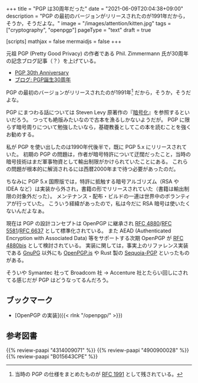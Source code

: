 +++
title = "PGP は30周年だった"
date =  "2021-06-09T20:04:38+09:00"
description = "PGP の最初のバージョンがリリースされたのが1991年だから，そうか，そうだよな。"
image = "/images/attention/kitten.jpg"
tags = ["cryptography", "openpgp"]
pageType = "text"
draft = true

[scripts]
  mathjax = false
  mermaidjs = false
+++

元祖 PGP (Pretty Good Privacy) の作者である Phil. Zimmermann 氏が30周年の記念ブログ記事（？）を上げている。

- [PGP 30th Anniversary](https://philzimmermann.com/EN/essays/PGP_30th/)
- [ブログ: PGP誕生30周年](https://okuranagaimo.blogspot.com/2021/06/pgp30.html)

PGP の最初のバージョンがリリースされたのが1991年[^rfc1991] だから，そうか，そうだよな。

[^rfc1991]: 当時の PGP の仕様をまとめたものが [RFC 1991] として残されている。

PGP にまつわる話については Steven Levy 原著作の『[暗号化](https://www.amazon.co.jp/dp/4314009071?tag=baldandersinf-22&linkCode=ogi&th=1&psc=1)』を参照するといいだろう。
つっても絶版みたいなので古本を漁るしかないようだが。
PGP に限らず暗号周りについて勉強したいなら，基礎教養としてこの本を読むことを強くお勧めする。

私が PGP を使い出したのは1990年代後半で，既に PGP 5.x にリリースされていた。
初期の PGP の問題は，作者が暗号特許について迂闊だったこと，当時の暗号技術はまだ軍事物資として輸出制限がかけられていたことにある。
これらの問題が根本的に解消されるには西暦2000年まで待つ必要があったのだ。

ちなみに PGP 5.x 国際版では，特許に抵触する暗号アルゴリズム（RSA や IDEA など）は実装から外され，書籍の形でリリースされていた（書籍は輸出制限の対象外だった）。
メンテナンス・配布・ビルドの一連は世界中のボランティアが行っていた。
こういう経緯があったので，私は今だに RSA 暗号は使いたくないんだよなぁ。

現在は PGP の設計コンセプトは OpenPGP に継承され [RFC 4880]/[RFC 5581]/[RFC 6637] として標準化されている。
また AEAD (Authenticated Encryption with Associated Data) 等をサポートする次期 OpenPGP が [RFC 4880bis] として検討されている。
実装に関しては，事実上のリファレンス実装である [GnuPG](https://gnupg.org/ "The GNU Privacy Guard") 以外にも [OpenPGP.js](http://openpgpjs.org/ "OpenPGP.js | OpenPGP JavaScript Implementation") や Rust 製の [Sequoia-PGP](https://sequoia-pgp.org/) といったものがある。

そういや Symantec 社って Broadcom 社 → Accenture 社とたらい回しにされてる感じだが PGP はどうなってるんだろう。

## ブックマーク

- [OpenPGP の実装]({{< rlnk "/openpgp/" >}})

[RFC 1847]: https://tools.ietf.org/html/rfc1847 "RFC 1847 - Security Multiparts for MIME: Multipart/Signed and Multipart/Encrypted"
[RFC 1991]: https://tools.ietf.org/html/rfc1991 "RFC 1991 - PGP Message Exchange Formats"
[RFC 2015]: https://tools.ietf.org/html/rfc2015 "RFC 2015 - MIME Security with Pretty Good Privacy (PGP)"
[RFC 2440]: https://tools.ietf.org/html/rfc2440 "RFC 2440 - OpenPGP Message Format"
[RFC 3156]: https://tools.ietf.org/html/rfc3156 "RFC 3156 - MIME Security with OpenPGP"
[RFC 4880]: https://tools.ietf.org/html/rfc4880 "RFC 4880 - OpenPGP Message Format"
[RFC 5581]: https://tools.ietf.org/html/rfc5581 "RFC 5581 - The Camellia Cipher in OpenPGP"
[RFC 6637]: https://tools.ietf.org/html/rfc6637 "RFC 6637 - Elliptic Curve Cryptography (ECC) in OpenPGP"
[RFC 4880bis]: https://datatracker.ietf.org/doc/draft-ietf-openpgp-rfc4880bis/ "draft-ietf-openpgp-rfc4880bis - OpenPGP Message Format"

## 参考図書

{{% review-paapi "4314009071" %}} <!-- 暗号化 プライバシーを救った反乱者たち -->
{{% review-paapi "4900900028" %}} <!-- PGP―暗号メールと電子署名 -->
{{% review-paapi "B015643CPE" %}} <!-- 暗号技術入門 第3版 -->
